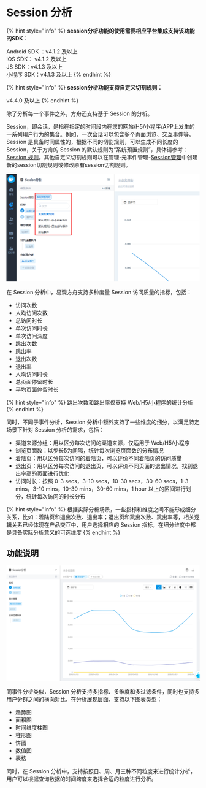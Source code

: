# Session 分析



{% hint style="info" %}
**session分析功能的使用需要相应平台集成支持该功能的SDK：**

Android SDK ：v4.1.2 及以上  
iOS SDK： v4.1.2 及以上  
JS SDK：v4.1.3 及以上  
小程序 SDK：v4.1.3 及以上
{% endhint %}

{% hint style="info" %}
**session分析功能支持自定义切割规则：**

v4.4.0 及以上
{% endhint %}

除了分析每一个事件之外，方舟还支持基于 Session 的分析。

Session，即会话，是指在指定的时间段内在您的网站/H5/小程序/APP上发生的一系列用户行为的集合。例如，一次会话可以包含多个页面浏览、交互事件等。Session 是具备时间属性的，根据不同的切割规则，可以生成不同长度的 Session，关于方舟的 Session 的默认规则为“系统预置规则”，具体请参考：[Session 规则](channel/session.md)。其他自定义切割规则可以在管理-元事件管理-[Session管理](https://docs.analysys.cn/ark/features/project-manegement/yuan-shu-ju-guan-li/session)中创建新的session切割规则或修改原有session切割规则。

![](../../.gitbook/assets/image%20%28154%29.png)



在 Session 分析中，易观方舟支持多种度量 Session 访问质量的指标，包括：

* 访问次数
* 人均访问次数
* 总访问时长
* 单次访问时长
* 单次访问深度
* 跳出次数
* 跳出率
* 退出次数
* 退出率
* 人均访问时长
* 总页面停留时长
* 平均页面停留时长

{% hint style="info" %}
跳出次数和跳出率仅支持 Web/H5/小程序的统计分析
{% endhint %}

同时，不同于事件分析，Session 分析中额外支持了一些维度的细分，以满足特定场景下针对 Session 分析的需求，包括：

* 渠道来源分组：用以区分每次访问的渠道来源，仅适用于 Web/H5/小程序
* 浏览页面数：以步长5为间隔，统计每次浏览页面数的分布情况
* 着陆页：用以区分每次访问的着陆页，可以评价不同着陆页的访问质量
* 退出页：用以区分每次访问的退出页，可以评价不同页面的退出情况，找到退出率高的页面进行优化
* 访问时长：按照 0-3 secs，3-10 secs，10-30 secs，30-60 secs，1-3 mins，3-10 mins，10-30 mins，30-60 mins，1 hour 以上的区间进行划分，统计每次访问的时长分布

{% hint style="info" %}
根据实际分析场景，一些指标和维度之间不能形成细分关系，比如：着陆页和退出次数、退出率；退出页和跳出次数、跳出率等，相关逻辑关系已经体现在产品交互中，用户选择相应的 Session 指标，在细分维度中都是具备实际分析意义的可选维度
{% endhint %}

## 功能说明

![&#x5206;&#x6790;-Session &#x5206;&#x6790;](../../.gitbook/assets/image%20%2898%29.png)

同事件分析类似，Session 分析支持多指标、多维度和多过滤条件，同时也支持多用户分群之间的横向对比，在分析展现层面，支持以下图表类型：

* 趋势图
* 面积图
* 时间维度柱图
* 柱形图
* 饼图
* 数值图
* 表格

同时，在 Session 分析中，支持按照日、周、月三种不同粒度来进行统计分析，用户可以根据查询数据的时间跨度来选择合适的粒度进行分析。

